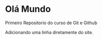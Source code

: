 # Olá Mundo
 Primeiro Repositorio do curso de Git e Github
 
 
 Adicionando uma linha diretamente do site.
